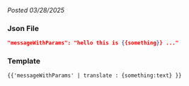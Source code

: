 *Posted 03/28/2025*

### Json File

```json
"messageWithParams": "hello this is {{something}} ..."
```

### Template
```html
{{'messageWithParams' | translate : {something:text} }}
```